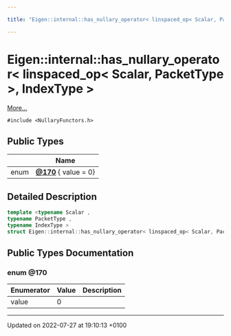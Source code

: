 ```yaml
---

title: "Eigen::internal::has_nullary_operator< linspaced_op< Scalar, PacketType >, IndexType >"

---
```


# Eigen::internal::has_nullary_operator< linspaced_op< Scalar, PacketType >, IndexType >



 [More...](#detailed-description)


`#include <NullaryFunctors.h>`

## Public Types

|                | Name           |
| -------------- | -------------- |
| enum| **[@170](http://example.org/classes/structeigen_1_1internal_1_1has__nullary__operator_3_01linspaced__op_3_01scalar_00_01packettype_01_4_00_01indextype_01_4/#enum-@170)** { value = 0} |

## Detailed Description

```cpp
template <typename Scalar ,
typename PacketType ,
typename IndexType >
struct Eigen::internal::has_nullary_operator< linspaced_op< Scalar, PacketType >, IndexType >;
```

## Public Types Documentation

### enum @170

| Enumerator | Value | Description |
| ---------- | ----- | ----------- |
| value | 0|   |




-------------------------------

Updated on 2022-07-27 at 19:10:13 +0100